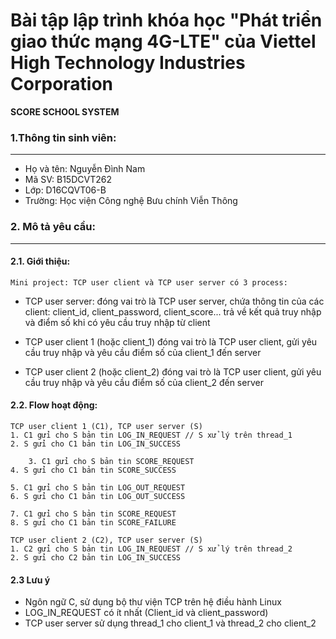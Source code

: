 **Bài tập lập trình khóa học "Phát triển giao thức mạng 4G-LTE" của Viettel High Technology Industries Corporation**
======================
**SCORE SCHOOL SYSTEM**

### 1.Thông tin sinh viên:
----------------------

- Họ và tên: Nguyễn Đình Nam
- Mã SV: B15DCVT262
- Lớp: D16CQVT06-B
- Trường: Học viện Công nghệ Bưu chính Viễn Thông


### 2. Mô tả yêu cầu:
----------------------

#### 2.1. Giới thiệu:

    Mini project: TCP user client và TCP user server có 3 process:
- TCP user server:
	đóng vai trò là TCP user server,
	chứa thông tin của các client: client_id, client_password, client_score...
	trả về kết quả truy nhập và điểm số khi có yêu cầu truy nhập từ client
    	
- TCP user client 1 (hoặc client_1)
	đóng vai trò là TCP user client,
	gửi yêu cầu truy nhập và yêu cầu điểm số của client_1 đến server

- TCP user client 2 (hoặc client_2)
	đóng vai trò là TCP user client,
	gửi yêu cầu truy nhập và yêu cầu điểm số của client_2 đến server

#### 2.2. Flow hoạt động:
 
    TCP user client 1 (C1), TCP user server (S)
	1. C1 gửi cho S bản tin LOG_IN_REQUEST // S xử lý trên thread_1
	2. S gửi cho C1 bản tin LOG_IN_SUCCESS

    	3. C1 gửi cho S bản tin SCORE_REQUEST
	4. S gửi cho C1 bản tin SCORE_SUCCESS

	5. C1 gửi cho S bản tin LOG_OUT_REQUEST
	6. S gửi cho C1 bản tin LOG_OUT_SUCCESS

	7. C1 gửi cho S bản tin SCORE_REQUEST
	8. S gửi cho C1 bản tin SCORE_FAILURE

    TCP user client 2 (C2), TCP user server (S)
	1. C2 gửi cho S bản tin LOG_IN_REQUEST // S xử lý trên thread_2
	2. S gửi cho C2 bản tin LOG_IN_SUCCESS

#### 2.3 Lưu ý
- Ngôn ngữ C, sử dụng bộ thư viện TCP trên hệ điều hành Linux
- LOG_IN_REQUEST có ít nhất (Client_id và client_password)
- TCP user server sử dụng thread_1 cho client_1 và thread_2 cho client_2
